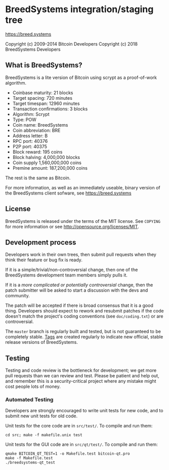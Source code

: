 BreedSystems integration/staging tree
================================

https://breed.systems

Copyright (c) 2009-2014 Bitcoin Developers
Copyright (c) 2018 BreedSystems Developers

What is BreedSystems?
----------------

BreedSystems is a lite version of Bitcoin using scrypt as a proof-of-work algorithm.
- Coinbase maturity:	21 blocks
- Target spacing:	720 minutes
- Target timespan:	12960 minutes
- Transaction confirmations:	3 blocks
- Algorithm: Scrypt
- Type: POW
- Coin name:	BreedSystems
- Coin abbreviation: BRE
- Address letter:	B
- RPC port:	40376
- P2P port:	40375
- Block reward:	195 coins
- Block halving:	4,000,000 blocks
- Coin supply	1,560,000,000 coins
- Premine amount:	187,200,000 coins

The rest is the same as Bitcoin.
  
For more information, as well as an immediately useable, binary version of
the BreedSystems client sofware, see https://breed.systems

License
-------

BreedSystems is released under the terms of the MIT license. See `COPYING` for more
information or see http://opensource.org/licenses/MIT.

Development process
-------------------

Developers work in their own trees, then submit pull requests when they think
their feature or bug fix is ready.

If it is a simple/trivial/non-controversial change, then one of the BreedSystems
development team members simply pulls it.

If it is a *more complicated or potentially controversial* change, then the patch
submitter will be asked to start a discussion with the devs and community.

The patch will be accepted if there is broad consensus that it is a good thing.
Developers should expect to rework and resubmit patches if the code doesn't
match the project's coding conventions (see `doc/coding.txt`) or are
controversial.

The `master` branch is regularly built and tested, but is not guaranteed to be
completely stable. [Tags](https://github.com/breedsystems-project/breedsystems/tags) are created
regularly to indicate new official, stable release versions of BreedSystems.

Testing
-------

Testing and code review is the bottleneck for development; we get more pull
requests than we can review and test. Please be patient and help out, and
remember this is a security-critical project where any mistake might cost people
lots of money.

### Automated Testing

Developers are strongly encouraged to write unit tests for new code, and to
submit new unit tests for old code.

Unit tests for the core code are in `src/test/`. To compile and run them:

    cd src; make -f makefile.unix test

Unit tests for the GUI code are in `src/qt/test/`. To compile and run them:

    qmake BITCOIN_QT_TEST=1 -o Makefile.test bitcoin-qt.pro
    make -f Makefile.test
    ./breedsystems-qt_test

